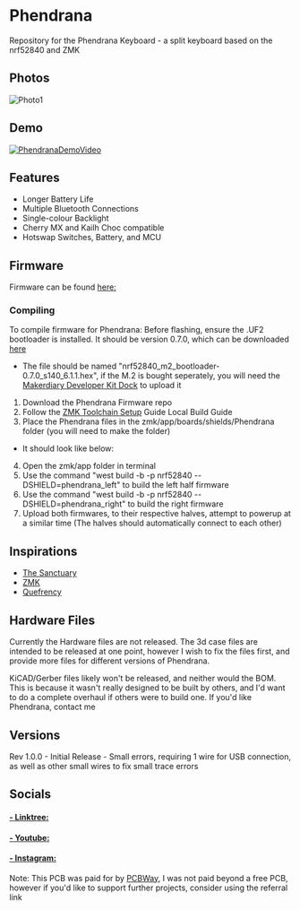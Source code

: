 # Phendrana
Repository for the Phendrana Keyboard - a split keyboard based on the nrf52840 and ZMK
## Photos
![Photo1](/Photos/20230405_115505.jpg)
## Demo

[![PhendranaDemoVideo](https://img.youtube.com/vi/Mj67zJ9yEYU/0.jpg)](https://youtu.be/Mj67zJ9yEYU)

## Features
- Longer Battery Life
- Multiple Bluetooth Connections
- Single-colour Backlight
- Cherry MX and Kailh Choc compatible
- Hotswap Switches, Battery, and MCU

## Firmware
Firmware can be found [here:](https://github.com/LegoRocket/Phendrana-ZMK)

### Compiling
To compile firmware for Phendrana:
Before flashing, ensure the .UF2 bootloader is installed. It should be version 0.7.0, which can be downloaded [here](https://github.com/adafruit/Adafruit_nRF52_Bootloader/releases/tag/0.7.0)
- The file should be named "nrf52840_m2_bootloader-0.7.0_s140_6.1.1.hex", if the M.2 is bought seperately, you will need the [Makerdiary Developer Kit Dock](https://makerdiary.com/products/nrf52840-m2-developer-kit) to upload it
1. Download the Phendrana Firmware repo
2. Follow the [ZMK Toolchain Setup](https://zmk.dev/docs/development/setup) Guide Local Build Guide
3. Place the Phendrana files in the zmk/app/boards/shields/Phendrana folder (you will need to make the folder)
  - It should look like below:
4. Open the zmk/app folder in terminal
5. Use the command "west build -b -p nrf52840 --DSHIELD=phendrana_left" to build the left half firmware
6. Use the command "west build -b -p nrf52840 --DSHIELD=phendrana_right" to build the right firmware
7. Upload both firmwares, to their respective halves, attempt to powerup at a similar time (The halves should automatically connect to each other)

## Inspirations
- [The Sanctuary](https://github.com/LegoRocket/Sanctuary-Keyboard-Hardware)
- [ZMK](https://zmk.dev/)
- [Quefrency](https://keeb.io/collections/quefrency-split-staggered-65-keyboard)

## Hardware Files

Currently the Hardware files are not released. The 3d case files are intended to be released at one point, however I wish to fix the files first, and provide more files for different versions of Phendrana.

KiCAD/Gerber files likely won't be released, and neither would the BOM. This is because it wasn't really designed to be built by others, and I'd want to do a complete overhaul if others were to build one. If you'd like Phendrana, contact me

## Versions
Rev 1.0.0 - Initial Release - Small errors, requiring 1 wire for USB connection, as well as other small wires to fix small trace errors

## Socials
#### [- Linktree:](https://linktr.ee/Lego_Rocket)
#### [- Youtube:](https://rebrickable.com/users/Lego_Rocket/)
#### [- Instagram:](https://www.instagram.com/lego_rocket_08/)

Note: This PCB was paid for by [PCBWay](https://pcbway.com/g/plrRz7), I was not paid beyond a free PCB, however if you'd like to support further projects, consider using the referral link 
